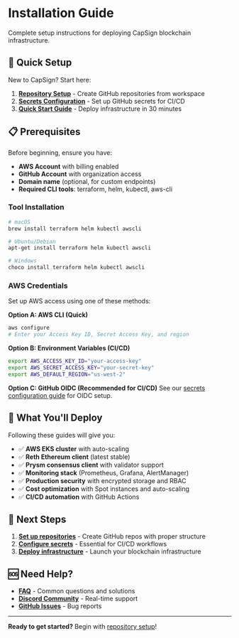 # Installation Guide

Complete setup instructions for deploying CapSign blockchain infrastructure.

## 🚀 Quick Setup

New to CapSign? Start here:

1. **[Repository Setup](setup.md)** - Create GitHub repositories from workspace
2. **[Secrets Configuration](secrets.md)** - Set up GitHub secrets for CI/CD
3. **[Quick Start Guide](../quickstart/README.md)** - Deploy infrastructure in 30 minutes

## 📋 Prerequisites

Before beginning, ensure you have:

- **AWS Account** with billing enabled
- **GitHub Account** with organization access
- **Domain name** (optional, for custom endpoints)
- **Required CLI tools**: terraform, helm, kubectl, aws-cli

### Tool Installation

```bash
# macOS
brew install terraform helm kubectl awscli

# Ubuntu/Debian
apt-get install terraform helm kubectl awscli

# Windows
choco install terraform helm kubectl awscli
```

### AWS Credentials

Set up AWS access using one of these methods:

**Option A: AWS CLI (Quick)**

```bash
aws configure
# Enter your Access Key ID, Secret Access Key, and region
```

**Option B: Environment Variables (CI/CD)**

```bash
export AWS_ACCESS_KEY_ID="your-access-key"
export AWS_SECRET_ACCESS_KEY="your-secret-key"
export AWS_DEFAULT_REGION="us-west-2"
```

**Option C: GitHub OIDC (Recommended for CI/CD)**
See our [secrets configuration guide](secrets.md) for OIDC setup.

## 🎯 What You'll Deploy

Following these guides will give you:

- ✅ **AWS EKS cluster** with auto-scaling
- ✅ **Reth Ethereum client** (latest stable)
- ✅ **Prysm consensus client** with validator support
- ✅ **Monitoring stack** (Prometheus, Grafana, AlertManager)
- ✅ **Production security** with encrypted storage and RBAC
- ✅ **Cost optimization** with Spot instances and auto-scaling
- ✅ **CI/CD automation** with GitHub Actions

## 🔗 Next Steps

1. **[Set up repositories](setup.md)** - Create GitHub repos with proper structure
2. **[Configure secrets](secrets.md)** - Essential for CI/CD workflows
3. **[Deploy infrastructure](../quickstart/README.md)** - Launch your blockchain infrastructure

## 🆘 Need Help?

- **[FAQ](../help/faq.md)** - Common questions and solutions
- **[Discord Community](https://discord.gg/gSmnZ9wmNv)** - Real-time support
- **[GitHub Issues](https://github.com/capsign/infrastructure/issues)** - Bug reports

---

**Ready to get started?** Begin with [repository setup](setup.md)!
